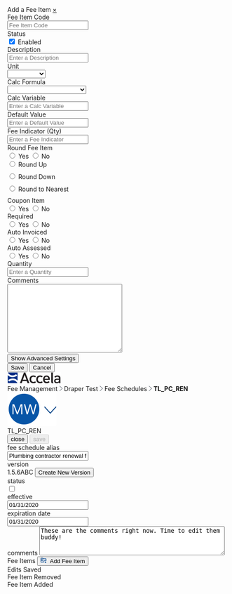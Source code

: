 <html>
<head>
    <link rel="stylesheet" type="text/css" href="Fee Schedules.css">
</head>
<body>
    <div class="sidenav" id="mySidenav">
        <a class="title">Add a Fee Item</a>
        <a href="javascript:void(0)" class="closebtn" onclick="closeNav()">&times;</a>
        <form action="/action_page.php">
            <label for="feeitemcode" id="label">Fee Item Code</label><br>
            <input type="text" id="feeitemcode" name="feeitemcode" placeholder="Fee Item Code" onclick="floatLabel()"><br>
            <label>Status</label><br>
            <input type="checkbox" name="status" value="enabled" checked onclick="statusBox()">
            <label style="font-weight:normal;" id="enabled" for="enabled">Enabled</label><br>
            <label for="description">Description</label><br>
            <input type="text" id="description" name="description" placeholder="Enter a Description"><br>
            <label for="unit">Unit</label><br>
            <div class="dropdown">
                <select id="unit" name="unit">
                    <option value="none"></option>
                    <option value="Acres">Acres</option>
                    <option value="Amps">Amps</option>
                    <option value="AutoCalc">AutoCalc</option>
                    <option value="BTU">BTU</option>
                    <option value="Cubic Feet">Cubic Feet</option>
                </select><br>
            </div>
            <label for="calcform">Calc Formula</label><br>
            <div class="dropdown">
                <select id="calcform" name="calcform">
                    <option value="none"></option>
                    <option value="Linear with Min/Max">Linear with Min/Max</option>
                    <option value="Linear Min/Max Evaluation">Linear Min/Max Evaluation</option>
                    <option value="Fixed Fee by Range">Fixed Fee by Range</option>
                    <option value="Penalty">Penalty</option>
                    <option value="Constant">Constant</option>
                </select><br>
            </div>
            <label for="Calcvariable">Calc Variable</label><br>
            <input type="text" id="Calcvariable" name="Calcvariablen" placeholder="Enter a Calc Variable"><br>
            <label for="Defaultvalue">Default Value</label><br>
            <input type="text" id="Defaultvalue" name="Defaultvalue" placeholder="Enter a Default Value"><br>
            <label for="feeindc">Fee Indicator (Qty)</label><br>
            <input type="text" id="feeindc" name="feeindc" placeholder="Enter a Fee Indicator"><br>
            <label>Round Fee Item</label><br>
            <input type="radio" id="rfiyes" name="roundfeeitem" value="yes" onclick="revealInput()">
            <label style="font-weight:normal;" for="yes">Yes</label>
            <input type="radio" id="rfino" name="roundfeeitem" value="no" onclick="hideInput()">
            <label style="font-weight:normal;" for="no">No</label><br>
            <div class="roundfees" id="roundyesopt">
                <input type="radio" id="roundyes" name="roundyesopt" value="up" style="margin-bottom:12px;">
                <label for="up" style="font-weight:normal;">Round Up</label><br>
                <input type="radio" id="roundyes" name="roundyesopt" value="down" style="margin-bottom:12px;">
                <label for="down" style="font-weight:normal;">Round Down</label><br>
                <input type="radio" id="roundyes" name="roundyesopt" value="nearest" style="margin-bottom:12px;">
                <label for="nearest" style="font-weight:normal;">Round to Nearest</label><br>
            </div>
            <label>Coupon Item</label><br>
            <input type="radio" id="yes" name="couponitem" value="yes" onclick="showCoupon()">
            <label style="font-weight:normal;" for="yes">Yes</label>
            <input type="radio" id="no" name="couponitem" value="no" onclick="hideCoupon()">
            <label style="font-weight:normal;" for="no">No</label><br>
            <div class="couponitemdates" id="couponitemdates" style="display:none;">
                <label for="effdate">Effective Date</label><br>
                <input type="date" id="effdate" name="effdate"><br>
                <label for="disdate">Disabled Date</label><br>
                <input type="date" id="disdate" name="disdate"><br>
            </div>
            <label>Required</label><br>
            <input type="radio" id="yes" name="required" value="yes">
            <label style="font-weight:normal;" for="yes">Yes</label>
            <input type="radio" id="no" name="required" value="no">
            <label style="font-weight:normal;" for="no">No</label><br>
            <label>Auto Invoiced</label><br>
            <input type="radio" id="yes" name="autoinvoice" value="yes">
            <label style="font-weight:normal;" for="yes">Yes</label>
            <input type="radio" id="no" name="autoinvoice" value="no">
            <label style="font-weight:normal;" for="no">No</label><br>
            <label>Auto Assessed</label><br>
            <input type="radio" id="yes" name="autoassess" value="yes">
            <label style="font-weight:normal;" for="yes">Yes</label>
            <input type="radio" id="no" name="autoassess" value="no">
            <label style="font-weight:normal;" for="no">No</label><br>
            <label for="qty">Quantity</label><br>
            <input type="text" id="qty" name="qty" placeholder="Enter a Quantity"><br>
            <label for="comments">Comments</label><br>
            <textarea name="comments" id="comments" rows="10" cols="30"></textarea><br>
        </form>
        <button id="button" onclick="showAdvanced()">Show Advanced Settings</button><br>
        <div class="advanced" id="advanced" style="display:none;">
            <form action="/action_page.php">
                <label for="priority">Priority</label><br>
                <input type="text" id="priority" name="priority" placeholder="Enter a priority"><br>
                <label for="min">Minimum</label><br>
                <input type="text" id="min" name="min" placeholder="Enter a min"><br>
                <label for="max">Maximum</label><br>
                <input type="text" id="max" name="max" placeholder="Enter a max"><br>
                <label for="seq">Sequence for Calculation</label><br>
                <input type="text" id="seq" name="seq" placeholder="Enter sequence"><br>
                <label for="dis">Display Order</label><br>
                <input type="text" id="dis" name="dis" placeholder="Enter an order"><br>
                <label>Display in ACA</label><br>
                <input type="radio" id="yes" name="acadisp" value="yes" onclick="showAca()">
                <label style="font-weight:normal;" for="yes">Yes</label>
                <input type="radio" id="no" name="acadisp" value="no" onclick="hideAca()">
                <label style="font-weight:normal;" for="no">No</label>
                <input type="radio" id="yes" name="acadisp" value="yes" onclick="hideAca()">
                <label style="font-weight:normal;" for="yes">Read Only</label><br>
                <div class="aca" id="aca" style="display:none; margin-left:30px">
                    <label>Pay Later in ACA</label><br>
                    <input type="radio" id="yes" name="acapaylater" value="yes">
                    <label style="font-weight:normal;" for="yes">Yes</label>
                    <input type="radio" id="no" name="acapaylater" value="no">
                    <label style="font-weight:normal;" for="no">No</label><br>
                    <label>Required in ACA</label><br>
                    <input type="radio" id="yes" name="acareq" value="yes">
                    <label style="font-weight:normal;" for="yes">Yes</label>
                    <input type="radio" id="no" name="acareq" value="no">
                    <label style="font-weight:normal;" for="no">No</label><br>
                    <label>Reufndable in ACA</label><br>
                    <input type="radio" id="yes" name="acaref" value="yes">
                    <label style="font-weight:normal;" for="yes">Yes</label>
                    <input type="radio" id="no" name="acaref" value="no">
                    <label style="font-weight:normal;" for="no">No</label><br>
                </div>
                <label>Assess Adjustment on Recalculation</label><br>
                <input type="radio" id="yes" name="acadisp" value="yes">
                <label style="font-weight:normal;" for="yes">Yes</label>
                <input type="radio" id="no" name="acadisp" value="no">
                <label style="font-weight:normal;" for="no">No</label><br>
                <label>Adjustment Credits Allowed</label><br>
                <input type="radio" id="yes" name="acadisp" value="yes">
                <label style="font-weight:normal;" for="yes">Yes</label>
                <input type="radio" id="no" name="acadisp" value="no">
                <label style="font-weight:normal;" for="no">No</label><br>
                <label for="payperiod">Payment Period</label><br>
                <div class="dropdown">
                    <select id="payperiod" name="payperiod">
                        <option value="none"></option>
                        <option value="Linear with Min/Max">Code</option>
                        <option value="Linear Min/Max Evaluation">Final</option>
                        <option value="Fixed Fee by Range">Plan Initial</option>
                    </select><br>
                </div>
                <label for="subgroup">Subgroup</label><br>
                <input type="text" id="subgroup" name="subgroup" placeholder="Enter a subgroup"><br>
                <label>Fee Allocation</label><br>
                <input type="radio" id="yes" name="feeallocation" value="none" onclick="hideActcodes()">
                <label for="yes" style="font-weight:normal;">No Allocation</label>
                <input type="radio" id="no" name="feeallocation" value="percent" onclick="showActcodesperc()">
                <label for="no" style="font-weight:normal;">Percentage</label>
                <input type="radio" id="no" name="feeallocation" value="fixed" onclick="showActcodesfix()">
                <label for="no" style="font-weight:normal;">Fixed Amounts and Residual</label><br>
                <div style="display:none; position:relative; left:30px;" id="codes">
                    <div class="gridfield">
                        <label for="accountcode">Account Code 1</label><br>
                        <input type="text" id="accountcodename" name="accountcode" class="accountcode">
                    </div>
                    <div class="gridfield">
                        <label for="perc" class="perc">Percentage</label><br>
                        <input class="perc" type="text" id="percentage" name="accountcode" placeholder="%" style="min-width:50px; width:120px;">
                    </div>
                    <div class="gridfield">
                        <label for="fixed" class="fixed">Amount</label><br>
                        <input class="fixed" type="text" class="fixed" name="fixed" style="min-width:50px; width:120px;" placeholder="$">
                    </div><br>
                    <div class="gridfield">
                        <label for="accountcode">Account Code 2</label><br>
                        <input type="text" id="accountcodename2" name="accountcode" class="accountcode">
                    </div>
                    <div class="gridfield">
                        <label for="perc" class="perc">Percentage</label><br>
                        <input class="perc" type="text" id="percentage2" name="accountcode" placeholder="%" style="min-width:50px; width:120px;">
                    </div>
                    <div class="gridfield">
                        <label for="fixed" class="fixed">Amount</label><br>
                        <input class="fixed" type="text" class="fixed" name="fixed" style="min-width:50px; width:120px;" placeholder="$">
                    </div><br>
                    <div class="gridfield">
                        <label for="accountcode">Account Code 3</label><br>
                        <input type="text" id="accountcodename2" name="accountcode" class="accountcode">
                    </div>
                    <div class="gridfield">
                        <label for="perc" class="perc">Percentage</label><br>
                        <input class="perc" type="text" id="percentage2" name="accountcode" placeholder="%" style="min-width:50px; width:120px;">
                    </div>
                    <div class="gridfield">
                        <label for="fixed" class="fixed">Amount</label><br>
                        <input class="fixed" type="text" class="fixed" name="fixed" style="min-width:50px; width:120px;" placeholder="$">
                        </div><br>
                    </div>
            </form>
        </div>
        <input type="submit" class="save" value="Save" onclick="window.location.href = 'https://shondecamp.github.io/shondecamp-github.io/Fee%20Schedule%20Edit';">
        <input type="submit" class="cancel" value="Cancel" onclick="closeNav()">
</div>
    <div class="accelaheader">
        <div class="logo">
            <img src="Accela_Logo_RGB.png">
        </div>
        <div class="breadcrumbs">
            <a>Fee Management</a>
            <img src="Fill 304.png">
            <a>Draper Test</a>
            <img src="Fill 304.png">
            <a class="pointer" onclick="window.location.href = 'https://shondecamp.github.io/shondecamp-github.io/';">Fee Schedules</a>
            <img src="Fill 304.png">
            <a style="font-weight:bolder;">TL_PC_REN</a>
        </div>
        <div class="usericon">
            <img src="Group.png">
        </div>
    </div>  
    <div class="title">
        <a>TL_PC_REN</a>
      <div class="buttoncontainer">
            <button class="secondarybutton" onclick="window.location.href = 'https://shondecamp.github.io/shondecamp-github.io/';" target="_blank" id="myBtn2">close</button>
            <button class="primarybutton" onclick="myFunction();" target="_blank" id="myBtn" disabled>save</button>
        </div>
    </div>    
    <div class="meta">
        <div class="formfieldwrapper">  
            <div class="textinput">
                <label>fee schedule alias</label>
                <br>
                <input value="Plumbing contractor renewal fees" onclick="this.select(); swapText()">
            </div>
        </div> 
        <div class="formfieldwrapper">  
            <div class="readonlywrapper">
                <label>version</label>
                <br>
                <div class="readonlywithbutton">
                    <a>1.5.6ABC</a>
                    <button class="tinybutton" onclick="window.location.href = 'https://shondecamp.github.io/shondecamp-github.io/Fee%20Schedule%20New%20Version';">Create New Version</button>
                </div>
            </div>
        </div>
        <div class="formfieldwrapper"> 
            <div class="readonlywrapper">
                <label>status</label>
                <br>
                <label class="switch">
                <input type="checkbox" onclick="this.select(); swapText()">
                <span class="slider"></span>
                </label>
            </div> 
        </div> 
        <div class="formfieldwrapper">  
            <div class="textinput">
                <label>effective</label>
                <br>
                <input value="01/31/2020" onclick="this.select(); swapText()">
            </div>
        </div> 
        <div class="formfieldwrapper">  
            <div class="textinput">
                <label>expiration date</label>
                <br>
                <input value="01/31/2020" onclick="this.select(); swapText()">
            </div>
        </div> 
        <div class="freetextwrapper">  
            <div class="freetext">
                <label>comments</label>
                <textarea rows="4" cols="50" onclick="this.select(); swapText()">These are the comments right now. Time to edit them buddy!</textarea>
            </div>
        </div> 
    </div>
    <div class="tablecontainer">
        <div class="tabletitle">
                Fee Items 
                <button class="tinybutton" style="right:60px; font-weight:normal;" onclick="openNav()">
                    <img src="NewVersion.png" style="visibility:visible;height:12px;padding-right:5px;">
                    Add Fee Item
                </button>
        </div>
    </div>
  <div class="spacer"></div>
   <div id="snackbaredit">Edits Saved</div>
  <div id="snackbarremove">Fee Item Removed</div>
  <div id="snackbaradd">Fee Item Added</div>
  <script src="Fee Schedules.js"></script>
</body>
</html>

